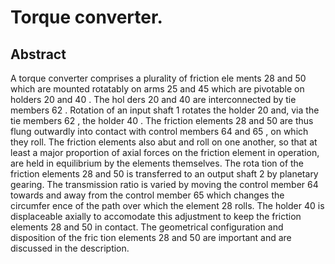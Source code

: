 # Torque converter.

## Abstract
A torque converter comprises a plurality of friction ele ments 28 and 50 which are mounted rotatably on arms 25 and 45 which are pivotable on holders 20 and 40 . The hol ders 20 and 40 are interconnected by tie members 62 . Rotation of an input shaft 1 rotates the holder 20 and, via the tie members 62 , the holder 40 . The friction elements 28 and 50 are thus flung outwardly into contact with control members 64 and 65 , on which they roll. The friction elements also abut and roll on one another, so that at least a major proportion of axial forces on the friction element in operation, are held in equilibrium by the elements themselves. The rota tion of the friction elements 28 and 50 is transferred to an output shaft 2 by planetary gearing. The transmission ratio is varied by moving the control member 64 towards and away from the control member 65 which changes the circumfer ence of the path over which the element 28 rolls. The holder 40 is displaceable axially to accomodate this adjustment to keep the friction elements 28 and 50 in contact. The geometrical configuration and disposition of the fric tion elements 28 and 50 are important and are discussed in the description.